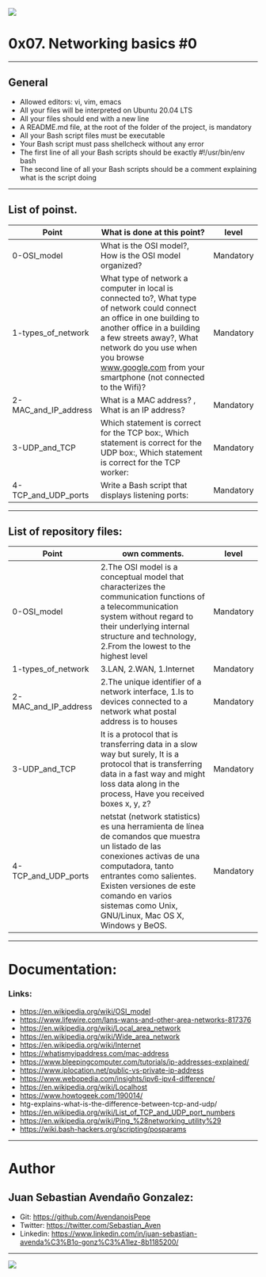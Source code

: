 ![](https://assets.holbertonschool.com/media_images/files/000/001/208/thumb_1000/Screen_Shot_2020-02-25_at_12.56.14_PM.png)

# 0x07. Networking basics #0

------------

## General

- Allowed editors: vi, vim, emacs
- All your files will be interpreted on Ubuntu 20.04 LTS
- All your files should end with a new line
- A README.md file, at the root of the folder of the project, is mandatory
- All your Bash script files must be executable
- Your Bash script must pass shellcheck without any error
- The first line of all your Bash scripts should be exactly #!/usr/bin/env bash
- The second line of all your Bash scripts should be a comment explaining what is the script doing

------------

## List of poinst.

|  Point | What is done at this point? | level |
| ------------ | ------------ | ------------ |
| 0-OSI_model | What is the OSI model?, How is the OSI model organized? | Mandatory |
| 1-types_of_network | What type of network a computer in local is connected to?,  What type of network could connect an office in one building to another office in a building a few streets away?, What network do you use when you browse www.google.com from your smartphone (not connected to the Wifi)? | Mandatory |
| 2-MAC_and_IP_address | What is a MAC address? , What is an IP address? | Mandatory |
| 3-UDP_and_TCP | Which statement is correct for the TCP box:, Which statement is correct for the UDP box:, Which statement is correct for the TCP worker: | Mandatory |
| 4-TCP_and_UDP_ports | Write a Bash script that displays listening ports: | Mandatory |




------------

## List of repository files:

|  Point | own comments.  | level |
| ------------ | ------------ | ------------ |
| 0-OSI_model | 2.The OSI model is a conceptual model that characterizes the communication functions of a telecommunication system without regard to their underlying internal structure and technology, 2.From the lowest to the highest level | Mandatory |
| 1-types_of_network | 3.LAN, 2.WAN, 1.Internet | Mandatory |
| 2-MAC_and_IP_address | 2.The unique identifier of a network interface, 1.Is to devices connected to a network what postal address is to houses | Mandatory |
| 3-UDP_and_TCP | It is a protocol that is transferring data in a slow way but surely, It is a protocol that is transferring data in a fast way and might loss data along in the process, Have you received boxes x, y, z? | Mandatory |
| 4-TCP_and_UDP_ports | netstat (network statistics) es una herramienta de línea de comandos que muestra un listado de las conexiones activas de una computadora, tanto entrantes como salientes. Existen versiones de este comando en varios sistemas como Unix, GNU/Linux, Mac OS X, Windows y BeOS. | Mandatory |

------------

# Documentation:
### Links:

- https://en.wikipedia.org/wiki/OSI_model
- https://www.lifewire.com/lans-wans-and-other-area-networks-817376
- https://en.wikipedia.org/wiki/Local_area_network
- https://en.wikipedia.org/wiki/Wide_area_network
- https://en.wikipedia.org/wiki/Internet
- https://whatismyipaddress.com/mac-address
- https://www.bleepingcomputer.com/tutorials/ip-addresses-explained/
- https://www.iplocation.net/public-vs-private-ip-address
- https://www.webopedia.com/insights/ipv6-ipv4-difference/
- https://en.wikipedia.org/wiki/Localhost
- https://www.howtogeek.com/190014/
- htg-explains-what-is-the-difference-between-tcp-and-udp/
- https://en.wikipedia.org/wiki/List_of_TCP_and_UDP_port_numbers
- https://en.wikipedia.org/wiki/Ping_%28networking_utility%29
- https://wiki.bash-hackers.org/scripting/posparams

------------

# Author


## Juan Sebastian Avendaño Gonzalez:
- Git: https://github.com/AvendanoisPepe
- Twitter: https://twitter.com/Sebastian_Aven
- Linkedin: https://www.linkedin.com/in/juan-sebastian-avenda%C3%B1o-gonz%C3%A1lez-8b1185200/

------------


![](https://scontent.fbog4-1.fna.fbcdn.net/v/t39.30808-6/271153206_3074657909465585_6907762404450913633_n.jpg?_nc_cat=105&ccb=1-5&_nc_sid=730e14&_nc_eui2=AeEn0UpbzRcQ2Ae21MFSDUf9LukYYF1i8rMu6RhgXWLys1wSqsTVajwLZ6tpcsbQWgkkYyTKL6CED6Cqcj2eFCL1&_nc_ohc=vjfGWp2YuwsAX-rBK3E&_nc_ht=scontent.fbog4-1.fna&oh=00_AT-6uEYadxbaLs1XZSdbQ2OcYwn3q8mQ8eXRkSMl-8fE2Q&oe=621A8780)